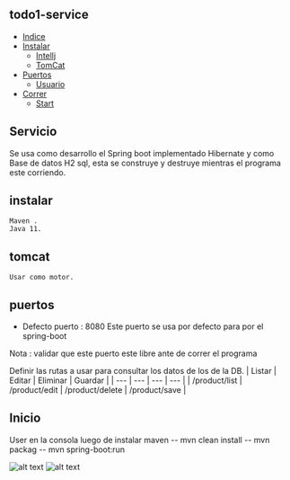 
## todo1-service
- [Indice](#indice)
- [Instalar](#instalar)
    - [Intellj](#IDE)
    - [TomCat](#tomcat)
- [Puertos](#puertos)
    - [Usuario](#usuario)
- [Correr](#Correr)
  - [Start](#Inicio)
    
  
## Servicio
Se usa como desarrollo el Spring boot implementado Hibernate y como Base de datos H2 sql, esta se construye y destruye mientras el programa este corriendo.

## instalar

    Maven .
    Java 11.


## tomcat

    Usar como motor.


## puertos

- Defecto
puerto : 8080
Este puerto se usa por defecto para por el spring-boot

Nota : validar que este puerto este libre ante de correr el programa

Definir las rutas a usar para consultar los datos de los de la DB.
| Listar | Editar | Eliminar | Guardar  |
| --- | --- | --- | --- |
| /product/list | /product/edit | /product/delete | /product/save |



## Inicio
User en la consola luego de instalar maven
-- mvn clean install
-- mvn packag
-- mvn spring-boot:run

![alt text](https://github.com/jose55mase/todo1_cidenet/tree/master/assets/start.png)
![alt text](https://raw.githubusercontent.com/jose55mase/todo1_cidenet/tree/master/assets/start.png) 





